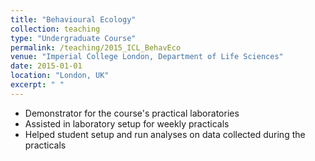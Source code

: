 ```yaml
---
title: "Behavioural Ecology"
collection: teaching
type: "Undergraduate Course"
permalink: /teaching/2015_ICL_BehavEco
venue: "Imperial College London, Department of Life Sciences"
date: 2015-01-01
location: "London, UK"
excerpt: " "
---
```


- Demonstrator for the course's practical laboratories
- Assisted in laboratory setup for weekly practicals
- Helped student setup and run analyses on data collected during the practicals
